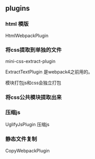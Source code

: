 
## plugins

### html 模版
HtmlWebpackPlugin

### 将css提取到单独的文件

mini-css-extract-plugin

ExtractTextPlugin 是webpack4之前用的。

模块打包js和css会独立打包

### 将css公共模块提取出来

### 压缩js

UglifyJsPlugin 压缩js

### 静态文件复制

CopyWebpackPlugin

